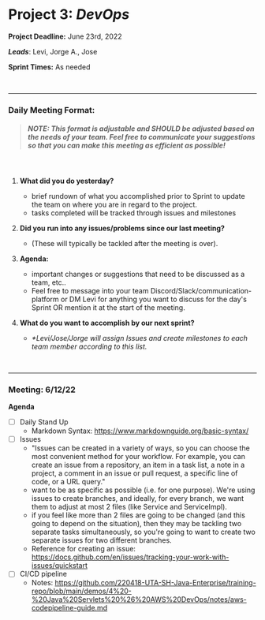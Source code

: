 # Project 3: *DevOps*


**Project Deadline:** June 23rd, 2022

_**Leads**_: Levi, Jorge A., Jose

**Sprint Times:** As needed

<br>
<hr>

### Daily Meeting Format:

> ##### _NOTE_: This format is adjustable and SHOULD be adjusted based on the needs of your team. Feel free to communicate your suggestions so that you can make this meeting as efficient as possible!
<br>

1. **What did you do yesterday?**
    - brief rundown of what you accomplished prior to Sprint to update the team on where you are in regard to the project.
    - tasks completed will be tracked through issues and milestones

2. **Did you run into any issues/problems since our last meeting?**
    - (These will typically be tackled after the meeting is over).

3. **Agenda:**
    - important changes or suggestions that  need to be discussed as a team, etc..
    - Feel free to message into your team Discord/Slack/communication-platform or DM Levi for anything you want to discuss for the day's Sprint OR mention it at the start of the meeting.

4. **What do you want to accomplish by our next sprint?**
    - _*Levi/Jose/Jorge will assign Issues and create milestones to each team member according to this list._


<br>
<hr>

### Meeting: 6/12/22
**Agenda**
- [ ] Daily Stand Up
    - Markdown Syntax: https://www.markdownguide.org/basic-syntax/
- [ ] Issues
    - "Issues can be created in a variety of ways, so you can choose the most convenient method for your workflow. For example, you can create an issue from a repository, an item in a task list, a note in a project, a comment in an issue or pull request, a specific line of code, or a URL query."
    - want to be as specific as possible (i.e. for one purpose). We're using issues to create branches, and ideally, for every branch, we want them to adjust at most 2 files (like Service and ServiceImpl).
    - if you feel like more than 2 files are going to be changed (and this going to depend on the situation), then they may be tackling two separate tasks simultaneously, so you're going to want to create two separate issues for two different branches.
    - Reference for creating an issue: https://docs.github.com/en/issues/tracking-your-work-with-issues/quickstart
- [ ] CI/CD pipeline
    - Notes: https://github.com/220418-UTA-SH-Java-Enterprise/training-repo/blob/main/demos/4%20-%20Java%20Servlets%20%26%20AWS%20DevOps/notes/aws-codepipeline-guide.md
